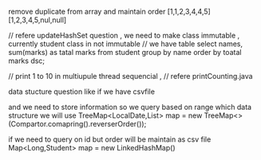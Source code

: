 remove duplicate from array and maintain order 
[1,1,2,3,4,4,5] [1,2,3,4,5,nul,null]

//  refere updateHashSet question  , we need to make class immutable , currently student class in not immutable 
// we have table select names, sum(marks) as tatal marks from student group by name order by toatal marks dsc; 

// print 1 to 10 in multiupule thread sequencial   ,   // refere printCounting.java

data stucture question like if we have csvfile    

and we need to store information so we query based on range  which data structure we will use 
TreeMap<LocalDate,List<Student>> map  = new TreeMap<>(Compartor.comapring().reverserOrder());

if we need to query on id but order will be maintain as csv file 
Map<Long,Student> map  = new LinkedHashMap() 